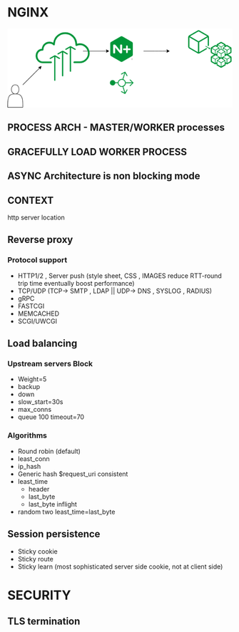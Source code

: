 # NGINX
 

![Image of Nginx](https://github.com/learnbyseven/NGINX/blob/master/Untitled%20Diagram.png)

## PROCESS ARCH - MASTER/WORKER processes 
## GRACEFULLY LOAD WORKER PROCESS 
## ASYNC Architecture is non blocking mode 

## CONTEXT 
   http 
        server
               location



## Reverse proxy 
### Protocol support
- HTTP1/2 , Server push (style sheet, CSS , IMAGES reduce RTT-round trip time eventually boost performance) 
- TCP/UDP (TCP-> SMTP , LDAP || UDP-> DNS , SYSLOG , RADIUS) 
- gRPC
- FASTCGI
- MEMCACHED
- SCGI/UWCGI

## Load balancing 
### Upstream servers Block 
- Weight=5
- backup
- down
- slow_start=30s
- max_conns
- queue 100 timeout=70

### Algorithms 
- Round robin (default) 
- least_conn
- ip_hash
- Generic hash $request_uri consistent
- least_time 
  - header
  - last_byte
  - last_byte inflight
- random two least_time=last_byte

## Session persistence 
- Sticky cookie
- Sticky route
- Sticky learn (most sophisticated server side cookie, not at client side) 

# SECURITY 
## TLS termination 

